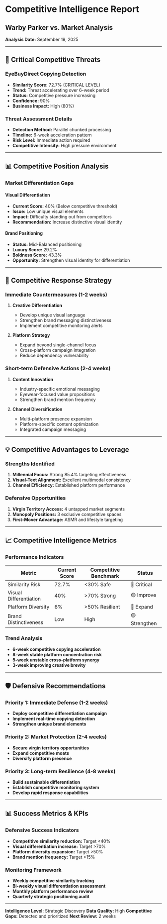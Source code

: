 # Competitive Intelligence Report
## Warby Parker vs. Market Analysis
**Analysis Date:** September 19, 2025

---

## 🚨 Critical Competitive Threats

### EyeBuyDirect Copying Detection
- **Similarity Score:** 72.7% (CRITICAL LEVEL)
- **Trend:** Threat accelerating over 6-week period
- **Status:** Competitive pressure increasing
- **Confidence:** 90%
- **Business Impact:** High (80%)

### Threat Assessment Details
- **Detection Method:** Parallel chunked processing
- **Timeline:** 6-week acceleration pattern
- **Risk Level:** Immediate action required
- **Competitive Intensity:** High pressure environment

---

## 📊 Competitive Position Analysis

### Market Differentiation Gaps

#### Visual Differentiation
- **Current Score:** 40% (Below competitive threshold)
- **Issue:** Low unique visual elements
- **Impact:** Difficulty standing out from competitors
- **Recommendation:** Increase distinctive visual identity

#### Brand Positioning
- **Status:** Mid-Balanced positioning
- **Luxury Score:** 29.2%
- **Boldness Score:** 43.3%
- **Opportunity:** Strengthen visual identity for differentiation

---

## 🎯 Competitive Response Strategy

### Immediate Countermeasures (1-2 weeks)
1. **Creative Differentiation**
   - Develop unique visual language
   - Strengthen brand messaging distinctiveness
   - Implement competitive monitoring alerts

2. **Platform Strategy**
   - Expand beyond single-channel focus
   - Cross-platform campaign integration
   - Reduce dependency vulnerability

### Short-term Defensive Actions (2-4 weeks)
1. **Content Innovation**
   - Industry-specific emotional messaging
   - Eyewear-focused value propositions
   - Strengthen brand mention frequency

2. **Channel Diversification**
   - Multi-platform presence expansion
   - Platform-specific content optimization
   - Integrated campaign messaging

---

## 💡 Competitive Advantages to Leverage

### Strengths Identified
1. **Millennial Focus:** Strong 85.4% targeting effectiveness
2. **Visual-Text Alignment:** Excellent multimodal consistency
3. **Channel Efficiency:** Established platform performance

### Defensive Opportunities
1. **Virgin Territory Access:** 4 untapped market segments
2. **Monopoly Positions:** 3 exclusive competitive spaces
3. **First-Mover Advantage:** ASMR and lifestyle targeting

---

## 📈 Competitive Intelligence Metrics

### Performance Indicators
| Metric | Current Score | Competitive Benchmark | Status |
|--------|---------------|----------------------|--------|
| Similarity Risk | 72.7% | <30% Safe | 🔴 Critical |
| Visual Differentiation | 40% | >70% Strong | 🟡 Improve |
| Platform Diversity | 6% | >50% Resilient | 🔴 Expand |
| Brand Distinctiveness | Low | High | 🟡 Strengthen |

### Trend Analysis
- **6-week competitive copying acceleration**
- **8-week stable platform concentration risk**
- **5-week unstable cross-platform synergy**
- **3-week improving creative brevity**

---

## 🛡️ Defensive Recommendations

### Priority 1: Immediate Defense (1-2 weeks)
- **Deploy competitive differentiation campaign**
- **Implement real-time copying detection**
- **Strengthen unique brand elements**

### Priority 2: Market Protection (2-4 weeks)
- **Secure virgin territory opportunities**
- **Expand competitive moats**
- **Diversify platform presence**

### Priority 3: Long-term Resilience (4-8 weeks)
- **Build sustainable differentiation**
- **Establish competitive monitoring system**
- **Develop rapid response capabilities**

---

## 📊 Success Metrics & KPIs

### Defensive Success Indicators
- **Competitive similarity reduction:** Target <40%
- **Visual differentiation increase:** Target >70%
- **Platform diversity expansion:** Target >50%
- **Brand mention frequency:** Target >15%

### Monitoring Framework
- **Weekly competitive similarity tracking**
- **Bi-weekly visual differentiation assessment**
- **Monthly platform performance review**
- **Quarterly strategic positioning audit**

---

**Intelligence Level:** Strategic Discovery
**Data Quality:** High
**Competitive Gaps:** Detected and prioritized
**Next Review:** 2 weeks